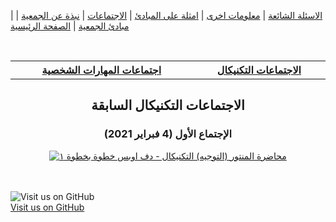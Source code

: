 
| [ الاسئلة الشائعة](https://amateursanonymous.github.io/faq) | [ معلومات اخرى](https://amateursanonymous.github.io/#) | [   امثلة على المبادئ](https://amateursanonymous.github.io/principles-examples) | [ الاجتماعات](https://amateursanonymous.github.io/meetings) | [ نبذة عن الجمعية](https://amateursanonymous.github.io/about-us) |  [ مبادئ الجمعية](https://amateursanonymous.github.io/principles) | [  الصفحة الرئيسية](https://amateursanonymous.github.io)


<br/>

<table style="display: table;">
  <tr>
 <th style="text-align:center"><a href="https://amateursanonymous.github.io/past-meetings">اجتماعات المهارات الشخصية</a></th>
    <th style="text-align:center"><a href="https://amateursanonymous.github.io/past-technical-meetings">الاجتماعات التكنيكال </a></th>
  </tr>
</table> 


## <center> الاجتماعات التكنيكال السابقة </center>

### <center>الإجتماع الأول (4 فبراير 2021)</center>
<p align="center">
  <a href="https://youtu.be/UH2CPXXwUyU" target="_blank"><img src="http://img.youtube.com/vi/UH2CPXXwUyU/0.jpg" alt="محاضرة المنتور (التوجيه) التكنيكال - دف اوبس خطوة بخطوة ١
"/></a>
</p>


<br><br>
![Visit us on GitHub](https://raw.githubusercontent.com/amateursanonymous/amateursanonymous.github.io/main/assets/GitHub-logo-100.png)<br>
[Visit us on GitHub](https://github.com/amateursanonymous/amateursanonymous.github.io)
